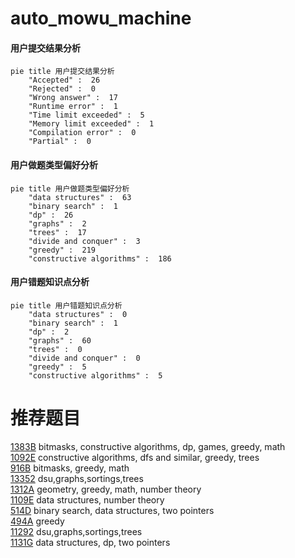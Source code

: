 # auto_mowu_machine

<!-- tabs:start -->



#### **用户提交结果分析**

```mermaid
pie title 用户提交结果分析
    "Accepted" :  26
    "Rejected" :  0
    "Wrong answer" :  17
    "Runtime error" :  1
    "Time limit exceeded" :  5
    "Memory limit exceeded" :  1
    "Compilation error" :  0
    "Partial" :  0
```

#### **用户做题类型偏好分析**

```mermaid
pie title 用户做题类型偏好分析
    "data structures" :  63
    "binary search" :  1
    "dp" :  26
    "graphs" :  2
    "trees" :  17
    "divide and conquer" :  3
    "greedy" :  219
    "constructive algorithms" :  186
```
#### **用户错题知识点分析**

```mermaid
pie title 用户错题知识点分析
    "data structures" :  0
    "binary search" :  1
    "dp" :  2
    "graphs" :  60
    "trees" :  0
    "divide and conquer" :  0
    "greedy" :  5
    "constructive algorithms" :  5
```



<!-- tabs:end -->
# 推荐题目
[1383B](https://codeforces.com/contest/1383/problem/B)		bitmasks,
                        constructive algorithms,
                        dp,
                        games,
                        greedy,
                        math		  
[1092E](https://codeforces.com/contest/1092/problem/E)		constructive algorithms,
                        dfs and similar,
                        greedy,
                        trees		  
[916B](https://codeforces.com/contest/916/problem/B)		bitmasks,
                        greedy,
                        math		  
[13352](https://codeforces.com/contest/1335/problem/2)		dsu,graphs,sortings,trees		  
[1312A](https://codeforces.com/contest/1312/problem/A)		geometry,
                        greedy,
                        math,
                        number theory		  
[1109E](https://codeforces.com/contest/1109/problem/E)		data structures,
                        number theory		  
[514D](https://codeforces.com/contest/514/problem/D)		binary search,
                        data structures,
                        two pointers		  
[494A](https://codeforces.com/contest/494/problem/A)		greedy		  
[11292](https://codeforces.com/contest/1129/problem/2)		dsu,graphs,sortings,trees		  
[1131G](https://codeforces.com/contest/1131/problem/G)		data structures,
                        dp,
                        two pointers		  
